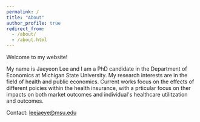 ```yaml
---
permalink: /
title: "About"
author_profile: true
redirect_from: 
  - /about/
  - /about.html
---
```

Welcome to my website!

My name is Jaeyeon Lee and I am a PhD candidate in the Department of Economics at Michigan State University.
My research interests are in the field of health and public economics. Current works focus on the effects of different poicies within the health insurance, with a prticular focus on ther impacts on both market outcomes and individual's healthcare utilitzation and outcomes.

Contact: leejaeye@msu.edu
